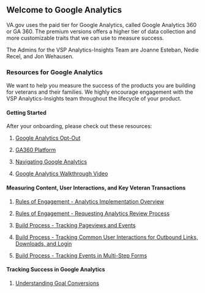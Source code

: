 ## Welcome to Google Analytics

VA.gov uses the paid tier for Google Analytics, called Google Analytics 360 or GA 360. The premium versions offers a higher tier of data collection and more customizable traits that we can use to measure success. 

The Admins for the VSP Analytics-Insights Team are Joanne Esteban, Nedie Recel, and Jon Wehausen. 

### Resources for Google Analytics

We want to help you measure the success of the products you are building for veterans and their families. We highly encourage engagement with the VSP Analytics-Insights team throughout the lifecycle of your product. 

#### Getting Started

After your onboarding, please check out these resources:

1. [Google Analytics Opt-Out](https://github.com/department-of-veterans-affairs/va.gov-team/blob/master/platform/analytics/google-analytics/opting-out-google-analytics.md)

2. [GA360 Platform](https://github.com/department-of-veterans-affairs/va.gov-team/blob/master/platform/analytics/google-analytics/ga360-platform.md)

3. [Navigating Google Analytics](https://github.com/department-of-veterans-affairs/va.gov-team/blob/master/platform/analytics/google-analytics/google-analytics-walkthrough.md)

4. [Google Analytics Walkthrough Video](https://github.com/department-of-veterans-affairs/va.gov-team/blob/master/platform/analytics/google-analytics/google-analytics-walkthrough.md)

#### Measuring Content, User Interactions, and  Key Veteran Transactions

1. [Rules of Engagement - Analytics Implementation Overview](https://github.com/department-of-veterans-affairs/va.gov-team/blob/master/platform/analytics/rules-of-engagement-analytics-implementation-qa.md)

2. [Rules of Engagement - Requesting Analytics Review Process](https://github.com/department-of-veterans-affairs/va.gov-team/blob/master/platform/analytics/rules-of-engagement-request-review.md)

3. [Build Process - Tracking Pageviews and Events](https://github.com/department-of-veterans-affairs/va.gov-team/blob/master/platform/analytics/google-analytics/build-process-measuring-pageviews-and-events.md)

4. [Build Process - Tracking Common User Interactions for Outbound Links, Downloads, and Login](https://github.com/department-of-veterans-affairs/va.gov-team/blob/master/platform/analytics/google-analytics/tracking-common-user-actions.md)

5. [Build Process - Tracking Events in Multi-Step Forms](https://github.com/department-of-veterans-affairs/va.gov-team/blob/master/platform/analytics/google-analytics/data-dictionary-form-events.md)

#### Tracking Success in Google Analytics

1. [Understanding Goal Conversions](https://github.com/department-of-veterans-affairs/va.gov-team/blob/master/platform/analytics/google-analytics/tracking-success-in-analytics.md)




